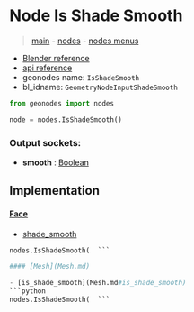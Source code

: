 # Node Is Shade Smooth

> [main](../structure.md) - [nodes](nodes.md) - [nodes menus](nodes_menus.md)

- [Blender reference](https://docs.blender.org/manual/en/latest/modeling/geometry_nodes/mesh/is_shade_smooth.html)
- [api reference](https://docs.blender.org/api/current/bpy.types.GeometryNodeInputShadeSmooth.html)
- geonodes name: `IsShadeSmooth`
- bl_idname: `GeometryNodeInputShadeSmooth`

```python
from geonodes import nodes

node = nodes.IsShadeSmooth()
```

### Output sockets:

- **smooth** : [Boolean](Boolean.md)

## Implementation

#### [Face](Face.md)

 - [shade_smooth](Face.md#shade_smooth-property)
  ```python
  nodes.IsShadeSmooth(  ```

#### [Mesh](Mesh.md)

 - [is_shade_smooth](Mesh.md#is_shade_smooth)
  ```python
  nodes.IsShadeSmooth(  ```

